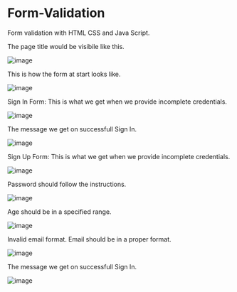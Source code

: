 # Form-Validation
Form validation with HTML CSS and Java Script.


The page title would be visibile like this.

![image](https://github.com/MaleehaNirmalLatif/Form-Validation/assets/158480877/66eb8aca-fcec-4486-bd60-bb69a7fc1c45)

This is how the form at start looks like.

![image](https://github.com/MaleehaNirmalLatif/Form-Validation/assets/158480877/b8ff8a1c-c8a0-46cd-a9a3-15f389b1283e)

Sign In Form:
This is what we get when we provide incomplete credentials.

![image](https://github.com/MaleehaNirmalLatif/Form-Validation/assets/158480877/b2f66225-4bbd-409a-a04a-b1b99e9d1eb4)

The message we get on successfull Sign In.

![image](https://github.com/MaleehaNirmalLatif/Form-Validation/assets/158480877/5b096b67-fcfb-4813-bb90-97fcd929b4de)

Sign Up Form:
This is what we get when we provide incomplete credentials.

![image](https://github.com/MaleehaNirmalLatif/Form-Validation/assets/158480877/d166a0be-90b9-4404-a11f-a59f723f6d5a)

Password should follow the instructions.

![image](https://github.com/MaleehaNirmalLatif/Form-Validation/assets/158480877/95246861-31f6-4e5b-917b-6afff5626924)

Age should be in a specified range.

![image](https://github.com/MaleehaNirmalLatif/Form-Validation/assets/158480877/5ab6a79d-efb0-48ff-81d3-5485077a6773)

Invalid email format. Email should be in a proper format.

![image](https://github.com/MaleehaNirmalLatif/Form-Validation/assets/158480877/cbc06afc-d807-407c-ae74-d7591670d1b6)

The message we get on successfull Sign In.

![image](https://github.com/MaleehaNirmalLatif/Form-Validation/assets/158480877/eece7b17-85a9-49a5-8917-44939237aa78)








